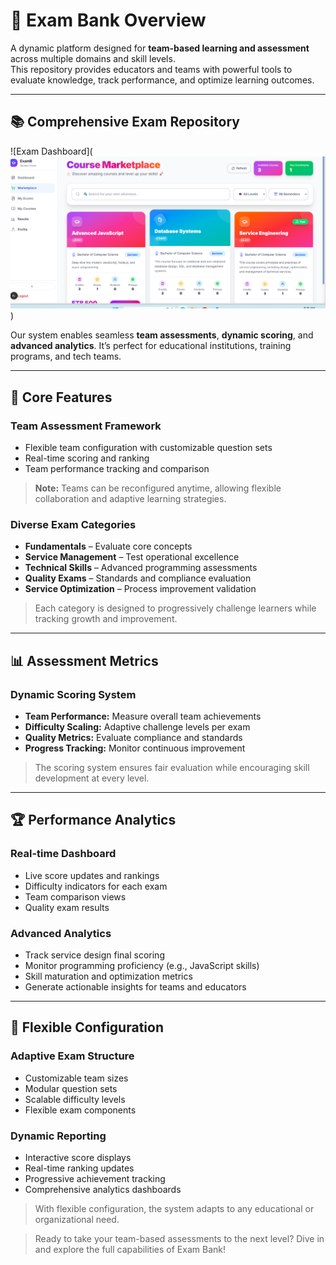 # 🏫 Exam Bank Overview

A dynamic platform designed for **team-based learning and assessment** across multiple domains and skill levels.  
This repository provides educators and teams with powerful tools to evaluate knowledge, track performance, and optimize learning outcomes.

---

## 📚 Comprehensive Exam Repository

![Exam Dashboard](![alt text](image.png))

Our system enables seamless **team assessments**, **dynamic scoring**, and **advanced analytics**. It’s perfect for educational institutions, training programs, and tech teams.

---

## 🎯 Core Features

### **Team Assessment Framework**
- Flexible team configuration with customizable question sets  
- Real-time scoring and ranking  
- Team performance tracking and comparison  

> **Note:** Teams can be reconfigured anytime, allowing flexible collaboration and adaptive learning strategies.

### **Diverse Exam Categories**
- **Fundamentals** – Evaluate core concepts  
- **Service Management** – Test operational excellence  
- **Technical Skills** – Advanced programming assessments  
- **Quality Exams** – Standards and compliance evaluation  
- **Service Optimization** – Process improvement validation  


> Each category is designed to progressively challenge learners while tracking growth and improvement.

---

## 📊 Assessment Metrics

### **Dynamic Scoring System**
- **Team Performance:** Measure overall team achievements  
- **Difficulty Scaling:** Adaptive challenge levels per exam  
- **Quality Metrics:** Evaluate compliance and standards  
- **Progress Tracking:** Monitor continuous improvement  


> The scoring system ensures fair evaluation while encouraging skill development at every level.

---

## 🏆 Performance Analytics

### **Real-time Dashboard**
- Live score updates and rankings  
- Difficulty indicators for each exam  
- Team comparison views  
- Quality exam results  



### **Advanced Analytics**
- Track service design final scoring  
- Monitor programming proficiency (e.g., JavaScript skills)  
- Skill maturation and optimization metrics  
- Generate actionable insights for teams and educators  

---

## 🔧 Flexible Configuration

### **Adaptive Exam Structure**
- Customizable team sizes  
- Modular question sets  
- Scalable difficulty levels  
- Flexible exam components  



### **Dynamic Reporting**
- Interactive score displays  
- Real-time ranking updates  
- Progressive achievement tracking  
- Comprehensive analytics dashboards  

> With flexible configuration, the system adapts to any educational or organizational need.

> Ready to take your team-based assessments to the next level? Dive in and explore the full capabilities of Exam Bank!
